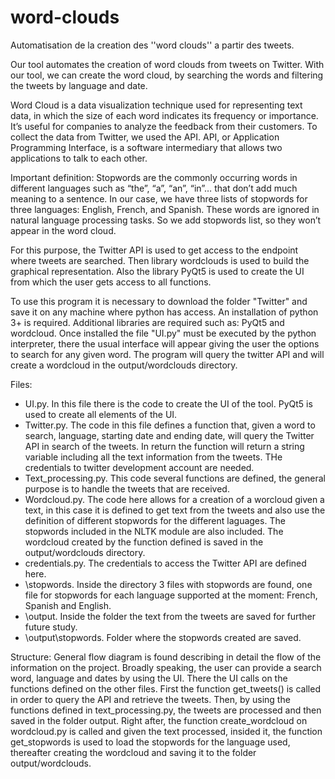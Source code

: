 # word-clouds
Automatisation de la creation des ''word clouds'' a partir des tweets.

Our tool automates the creation of word clouds from tweets on Twitter. With our tool, we can create the word cloud, by searching the words and filtering the tweets by language and date. 

Word Cloud is a data visualization technique used for representing text data, in which the size of each word indicates its frequency or importance. It’s useful for companies to analyze the feedback from their customers. To collect the data from Twitter, we used the API. API, or Application Programming Interface, is a software intermediary that allows two applications to talk to each other.

Important definition: Stopwords are the commonly occurring words in different languages such as “the”, “a”, “an”, “in”… that don’t add much meaning to a sentence. In our case, we have three lists of stopwords for three languages: English, French, and  Spanish. These words are ignored in natural language processing tasks. So we add stopwords list, so they won’t appear in the word cloud.

For this purpose, the Twitter API is used to get access to the endpoint where tweets are searched. Then library wordclouds is used to build the graphical representation. Also the library PyQt5 is used to create the UI from which the user gets access to all functions. 

To use this program it is necessary to download the folder "Twitter" and save it on any machine where python has access. An installation of python 3+ is required. Additional libraries are required such as: PyQt5 and wordcloud. 
Once installed the file "UI.py" must be executed by the python interpreter, there the usual interface will appear giving the user the options to search for any given word. The program will query the twitter API and will create a wordcloud in the output/wordclouds directory. 

Files:
- UI.py. In this file there is the code to create the UI of the tool. PyQt5 is used to create all elements of the UI.
- Twitter.py. The code in this file defines a function that, given a word to search, language, starting date and ending date, will query the Twitter API in search of the tweets. In return the function will return a string variable including all the text information from the tweets. THe credentials to twitter development account are needed. 
- Text_processing.py. This code several functions are defined, the general purpose is to handle the tweets that are received.
- Wordcloud.py. The code here allows for a creation of a worcloud given a text, in this case it is defined to get text from the tweets and also use the definition of different stopwords for the different laguages. The stopwords included in the NLTK module are also included. The wordcloud created by the function defined is saved in the output/wordclouds directory.
- credentials.py. The credentials to access the Twitter API are defined here.
- \stopwords. Inside the directory 3 files with stopwords are found, one file for stopwords for each language supported at the moment: French, Spanish and English.
- \output. Inside the folder the text from the tweets are saved for further future study. 
- \output\stopwords. Folder where the stopwords created are saved. 

Structure:
General flow diagram is found describing in detail the flow of the information on the project. Broadly speaking, the user can provide a search word, language and dates by using the UI. There the UI calls on the functions defined on the other files. First the function get_tweets() is called in order to query the API and retrieve the tweets. Then, by using the functions defined in text_processing.py, the tweets are processed and then saved in the folder output. Right after, the function create_wordcloud on wordcloud.py is called and given the text processed, insided it, the function get_stopwords is used to load the stopwords for the language used, thereafter creating the wordcloud and saving it to the folder output/wordclouds.
